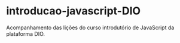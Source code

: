 # introducao-javascript-DIO
Acompanhamento das lições do curso introdutório de JavaScript da plataforma DIO.
